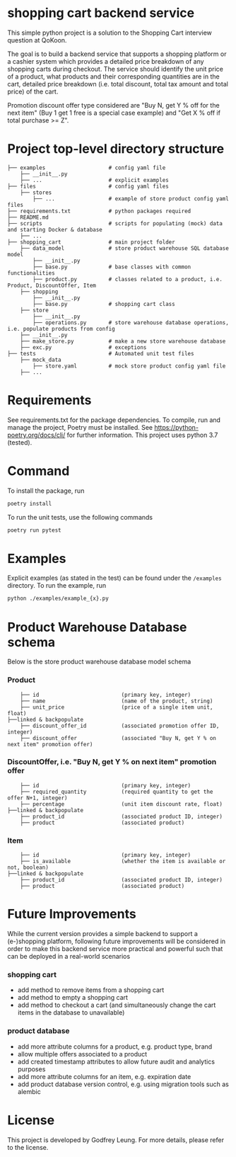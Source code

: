 # shopping cart backend service

This simple python project is a solution to the Shopping Cart interview question at QoKoon.

The goal is to build a backend service that supports a shopping platform or a cashier system which provides
a detailed price breakdown of any shopping carts during checkout. The service should identify the unit price of a product,
what products and their corresponding quantities are in the cart, detailed price breakdown (i.e. total discount,
total tax amount and total price) of the cart.

Promotion discount offer type considered are "Buy N, get Y % off for the next item" (Buy 1 get 1 free is a special case example)
and "Get X % off if total purchase >= Z".


# Project top-level directory structure

    ├── examples                    # config yaml file
        ├── __init__.py
        ├── ...                     # explicit examples
    ├── files                       # config yaml files
        ├── stores
            ├── ...                 # example of store product config yaml files
    ├── requirements.txt            # python packages required
    ├── README.md
    ├── scripts                     # scripts for populating (mock) data and starting Docker & database
        ├── ...
    ├── shopping_cart               # main project folder
        ├── data_model              # store product warehouse SQL database model
            ├── __init__.py
            ├── base.py             # base classes with common functionalities
            ├── product.py          # classes related to a product, i.e. Product, DiscountOffer, Item
        ├── shopping
            ├── __init__.py
            ├── base.py             # shopping cart class
        ├── store
            ├── __init__.py
            ├── operations.py       # store warehouse database operations, i.e. populate products from config
        ├── __init__.py
        ├── make_store.py           # make a new store warehouse database
        ├── exc.py                  # exceptions
    ├── tests                       # Automated unit test files
        ├── mock_data
            ├── store.yaml          # mock store product config yaml file
        ├── ...


# Requirements

See requirements.txt for the package dependencies. To compile, run and manage the project, Poetry must be installed.
See https://python-poetry.org/docs/cli/ for further information. This project uses python 3.7 (tested).

# Command

To install the package, run

```bash
poetry install
```

To run the unit tests, use the following commands

```bash
poetry run pytest
```

# Examples

Explicit examples (as stated in the test) can be found under the `/examples` directory. To run the example, run
```bash
python ./examples/example_{x}.py
```


# Product Warehouse Database schema

Below is the store product warehouse database model schema

### Product
        ├── id                          (primary key, integer)
        ├── name                        (name of the product, string)
        ├── unit_price                  (price of a single item unit, float)
    ├──linked & backpopulate
        ├── discount_offer_id           (associated promotion offer ID, integer)
        ├── discount_offer              (associated "Buy N, get Y % on next item" promotion offer)

### DiscountOffer, i.e. "Buy N, get Y % on next item" promotion offer
        ├── id                          (primary key, integer)
        ├── required_quantity           (required quantity to get the offer N+1, integer)
        ├── percentage                  (unit item discount rate, float)
    ├──linked & backpopulate
        ├── product_id                  (associated product ID, integer)
        ├── product                     (associated product)

### Item
        ├── id                          (primary key, integer)
        ├── is_available                (whether the item is available or not, boolean)
    ├──linked & backpopulate
        ├── product_id                  (associated product ID, integer)
        ├── product                     (associated product)


# Future Improvements

While the current version provides a simple backend to support a (e-)shopping platform, following future improvements
will be considered in order to make this backend service more practical and powerful such that can be deployed in a
real-world scenarios

### shopping cart
- add method to remove items from a shopping cart
- add method to empty a shopping cart
- add method to checkout a cart (and simultaneously change the cart items in the database to unavailable)

### product database
- add more attribute columns for a product, e.g. product type, brand
- allow multiple offers associated to a product
- add created timestamp attributes to allow future audit and analytics purposes
- add more attribute columns for an item, e.g. expiration date
- add product database version control, e.g. using migration tools such as alembic


# License

This project is developed by Godfrey Leung. For more details, please refer to the license.